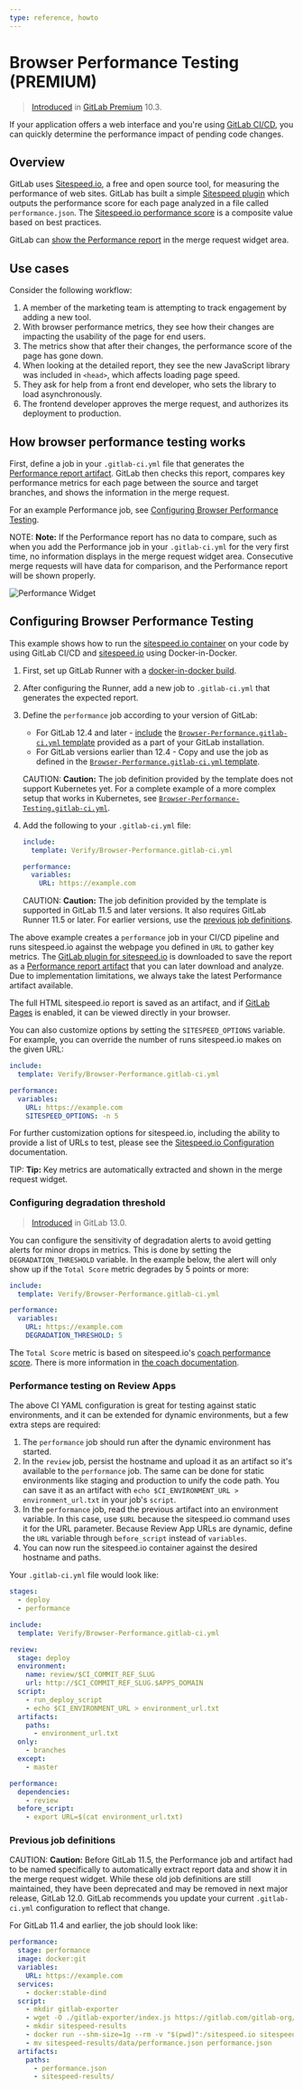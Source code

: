 ```yaml
---
type: reference, howto
---
```


# Browser Performance Testing **(PREMIUM)**

> [Introduced](https://gitlab.com/gitlab-org/gitlab/-/merge_requests/3507) in [GitLab Premium](https://about.gitlab.com/pricing/) 10.3.

If your application offers a web interface and you're using
[GitLab CI/CD](../../../ci/README.md), you can quickly determine the performance
impact of pending code changes.

## Overview

GitLab uses [Sitespeed.io](https://www.sitespeed.io), a free and open source
tool, for measuring the performance of web sites. GitLab has built a simple
[Sitespeed plugin](https://gitlab.com/gitlab-org/gl-performance) which outputs
the performance score for each page analyzed in a file called `performance.json`.
The [Sitespeed.io performance score](https://examples.sitespeed.io/6.0/2017-11-23-23-43-35/help.html)
is a composite value based on best practices.

GitLab can [show the Performance report](#how-browser-performance-testing-works)
in the merge request widget area.

## Use cases

Consider the following workflow:

1. A member of the marketing team is attempting to track engagement by adding a new tool.
1. With browser performance metrics, they see how their changes are impacting the usability
   of the page for end users.
1. The metrics show that after their changes, the performance score of the page has gone down.
1. When looking at the detailed report, they see the new JavaScript library was
   included in `<head>`, which affects loading page speed.
1. They ask for help from a front end developer, who sets the library to load asynchronously.
1. The frontend developer approves the merge request, and authorizes its deployment to production.

## How browser performance testing works

First, define a job in your `.gitlab-ci.yml` file that generates the
[Performance report artifact](../../../ci/pipelines/job_artifacts.md#artifactsreportsperformance-premium).
GitLab then checks this report, compares key performance metrics for each page
between the source and target branches, and shows the information in the merge request.

For an example Performance job, see
[Configuring Browser Performance Testing](#configuring-browser-performance-testing).

NOTE: **Note:**
If the Performance report has no data to compare, such as when you add the
Performance job in your `.gitlab-ci.yml` for the very first time, no information
displays in the merge request widget area. Consecutive merge requests will have data for
comparison, and the Performance report will be shown properly.

![Performance Widget](img/browser_performance_testing.png)

## Configuring Browser Performance Testing

This example shows how to run the [sitespeed.io container](https://hub.docker.com/r/sitespeedio/sitespeed.io/)
on your code by using GitLab CI/CD and [sitespeed.io](https://www.sitespeed.io)
using Docker-in-Docker.

1. First, set up GitLab Runner with a
   [docker-in-docker build](../../../ci/docker/using_docker_build.md#use-docker-in-docker-workflow-with-docker-executor).
1. After configuring the Runner, add a new job to `.gitlab-ci.yml` that generates
   the expected report.
1. Define the `performance` job according to your version of GitLab:

   - For GitLab 12.4 and later - [include](../../../ci/yaml/README.md#includetemplate) the
     [`Browser-Performance.gitlab-ci.yml` template](https://gitlab.com/gitlab-org/gitlab/blob/master/lib/gitlab/ci/templates/Verify/Browser-Performance.gitlab-ci.yml) provided as a part of your GitLab installation.
   - For GitLab versions earlier than 12.4 - Copy and use the job as defined in the
     [`Browser-Performance.gitlab-ci.yml` template](https://gitlab.com/gitlab-org/gitlab/blob/master/lib/gitlab/ci/templates/Verify/Browser-Performance.gitlab-ci.yml).

   CAUTION: **Caution:**
   The job definition provided by the template does not support Kubernetes yet.
   For a complete example of a more complex setup that works in Kubernetes, see
   [`Browser-Performance-Testing.gitlab-ci.yml`](https://gitlab.com/gitlab-org/gitlab/blob/master/lib/gitlab/ci/templates/Jobs/Browser-Performance-Testing.gitlab-ci.yml).

1. Add the following to your `.gitlab-ci.yml` file:

   ```yaml
   include:
     template: Verify/Browser-Performance.gitlab-ci.yml

   performance:
     variables:
       URL: https://example.com
   ```

   CAUTION: **Caution:**
   The job definition provided by the template is supported in GitLab 11.5 and later versions.
   It also requires GitLab Runner 11.5 or later. For earlier versions, use the
   [previous job definitions](#previous-job-definitions).

The above example creates a `performance` job in your CI/CD pipeline and runs
sitespeed.io against the webpage you defined in `URL` to gather key metrics.
The [GitLab plugin for sitespeed.io](https://gitlab.com/gitlab-org/gl-performance)
is downloaded to save the report as a [Performance report artifact](../../../ci/pipelines/job_artifacts.md#artifactsreportsperformance-premium)
that you can later download and analyze. Due to implementation limitations, we always
take the latest Performance artifact available.

The full HTML sitespeed.io report is saved as an artifact, and if
[GitLab Pages](../pages/index.md) is enabled, it can be viewed directly in your browser.

You can also customize options by setting the `SITESPEED_OPTIONS` variable.
For example, you can override the number of runs sitespeed.io
makes on the given URL:

```yaml
include:
  template: Verify/Browser-Performance.gitlab-ci.yml

performance:
  variables:
    URL: https://example.com
    SITESPEED_OPTIONS: -n 5
```

For further customization options for sitespeed.io, including the ability to provide a
list of URLs to test, please see the
[Sitespeed.io Configuration](https://www.sitespeed.io/documentation/sitespeed.io/configuration/)
documentation.

TIP: **Tip:**
Key metrics are automatically extracted and shown in the merge request widget.

### Configuring degradation threshold

> [Introduced](https://gitlab.com/gitlab-org/gitlab/issues/27599) in GitLab 13.0.

You can configure the sensitivity of degradation alerts to avoid getting alerts for minor drops in metrics.
This is done by setting the `DEGRADATION_THRESHOLD` variable. In the example below, the alert will only show up
if the `Total Score` metric degrades by 5 points or more:

```yaml
include:
  template: Verify/Browser-Performance.gitlab-ci.yml

performance:
  variables:
    URL: https://example.com
    DEGRADATION_THRESHOLD: 5
```

The `Total Score` metric is based on sitespeed.io's [coach performance score](https://www.sitespeed.io/documentation/sitespeed.io/metrics/#performance-score). There is more information in [the coach documentation](https://www.sitespeed.io/documentation/coach/how-to/#what-do-the-coach-do).

### Performance testing on Review Apps

The above CI YAML configuration is great for testing against static environments, and it can
be extended for dynamic environments, but a few extra steps are required:

1. The `performance` job should run after the dynamic environment has started.
1. In the `review` job, persist the hostname and upload it as an artifact so
   it's available to the `performance` job. The same can be done for static
   environments like staging and production to unify the code path. You can save it
   as an artifact with `echo $CI_ENVIRONMENT_URL > environment_url.txt`
   in your job's `script`.
1. In the `performance` job, read the previous artifact into an environment
   variable. In this case, use `$URL` because the sitespeed.io command
   uses it for the URL parameter. Because Review App URLs are dynamic, define
   the `URL` variable through `before_script` instead of `variables`.
1. You can now run the sitespeed.io container against the desired hostname and
   paths.

Your `.gitlab-ci.yml` file would look like:

```yaml
stages:
  - deploy
  - performance

include:
  template: Verify/Browser-Performance.gitlab-ci.yml

review:
  stage: deploy
  environment:
    name: review/$CI_COMMIT_REF_SLUG
    url: http://$CI_COMMIT_REF_SLUG.$APPS_DOMAIN
  script:
    - run_deploy_script
    - echo $CI_ENVIRONMENT_URL > environment_url.txt
  artifacts:
    paths:
      - environment_url.txt
  only:
    - branches
  except:
    - master

performance:
  dependencies:
    - review
  before_script:
    - export URL=$(cat environment_url.txt)
```

### Previous job definitions

CAUTION: **Caution:**
Before GitLab 11.5, the Performance job and artifact had to be named specifically
to automatically extract report data and show it in the merge request widget.
While these old job definitions are still maintained, they have been deprecated
and may be removed in next major release, GitLab 12.0.
GitLab recommends you update your current `.gitlab-ci.yml` configuration to reflect that change.

For GitLab 11.4 and earlier, the job should look like:

```yaml
performance:
  stage: performance
  image: docker:git
  variables:
    URL: https://example.com
  services:
    - docker:stable-dind
  script:
    - mkdir gitlab-exporter
    - wget -O ./gitlab-exporter/index.js https://gitlab.com/gitlab-org/gl-performance/raw/master/index.js
    - mkdir sitespeed-results
    - docker run --shm-size=1g --rm -v "$(pwd)":/sitespeed.io sitespeedio/sitespeed.io:6.3.1 --plugins.add ./gitlab-exporter --outputFolder sitespeed-results $URL
    - mv sitespeed-results/data/performance.json performance.json
  artifacts:
    paths:
      - performance.json
      - sitespeed-results/
```

<!-- ## Troubleshooting

Include any troubleshooting steps that you can foresee. If you know beforehand what issues
one might have when setting this up, or when something is changed, or on upgrading, it's
important to describe those, too. Think of things that may go wrong and include them here.
This is important to minimize requests for support, and to avoid doc comments with
questions that you know someone might ask.

Each scenario can be a third-level heading, e.g. `### Getting error message X`.
If you have none to add when creating a doc, leave this section in place
but commented out to help encourage others to add to it in the future. -->
